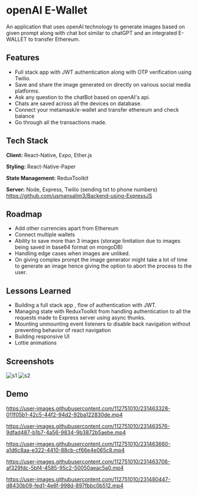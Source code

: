 
# openAI E-Wallet

An application that uses openAI technology to generate images based on given prompt along with chat bot similar to chatGPT and an integrated E-WALLET to transfer Ethereum.




## Features
- Full stack app with JWT authentication along with OTP verification using Twilio.
- Save and share the image generated on directly on various social media platforms.
- Ask any question to the chatBot based on openAI's api.
- Chats are saved across all the devices on database.
- Connect your metamask/e-wallet and transfer ethereum and check balance
- Go through all the transactions made.



## Tech Stack

**Client:** React-Native, Expo, Ether.js

**Styling:** React-Native-Paper

**State Management:** ReduxToolkit

**Server:** Node, Express, Twilio (sending txt to phone numbers)
https://github.com/usmansalim3/Backend-using-ExpressJS


## Roadmap

- Add other currencies apart from Ethereum
- Connect multiple wallets
- Ability to save more than 3 images (storage limitation due to images being saved in base64 format on mongoDB)
- Handling edge cases when images are unliked.
- On giving complex prompt the image generator might take a lot of time to generate an image hence giving the option to abort the process to the user.


## Lessons Learned

- Building a full stack app , flow of authentication with JWT.
- Managing state with  ReduxToolkit from handling authentication to all the       requests made to Express server using async thunks.
- Mounting unmounting event listeners to disable back navigation without preventing behavior of react navigation
- Building responsive UI
- Lottie animations

## Screenshots


![s1](https://github.com/usmansalim3/openAI/assets/112751010/ac164994-68e0-4619-a84b-718ab8c134ed)
![s2](https://github.com/usmansalim3/openAI/assets/112751010/db3c3c5d-5600-4fe0-a089-cc23eed8b9ff)




## Demo

https://user-images.githubusercontent.com/112751010/231463328-011f05b1-42c5-44f2-94d2-92ba122830de.mp4

https://user-images.githubusercontent.com/112751010/231463576-9dfad487-b1b7-4a56-9834-9b3872b5aebe.mp4

https://user-images.githubusercontent.com/112751010/231463660-a1d6c8aa-e322-4410-88cb-cf66e4e065c8.mp4

https://user-images.githubusercontent.com/112751010/231463706-af329fdc-5bf4-4585-95c2-50050aeac5a0.mp4

https://user-images.githubusercontent.com/112751010/231480447-d8430b09-fed1-4e6f-998d-897fbbc0b512.mp4



